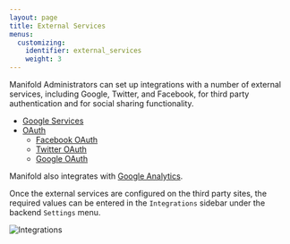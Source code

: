 ```yaml
---
layout: page
title: External Services
menus:
  customizing:
    identifier: external_services
    weight: 3
---
```


Manifold Administrators can set up integrations with a number of external services, including Google, Twitter, and Facebook, for third party authentication and for social sharing functionality.

* [Google Services](google/index.html)
* [OAuth](oauth/index.html)
	* [Facebook OAuth](oauth/facebook.html)
	* [Twitter OAuth](oauth/twitter.html)
	* [Google OAuth](oauth/google.html)

Manifold also integrates with [Google Analytics](/docs/customizing/settings/external_services/google/index.html).

Once the external services are configured on the third party sites, the required values can be entered in the `Integrations` sidebar under the backend `Settings` menu.

![Integrations](/docs/assets/customizing/integrations.png)
